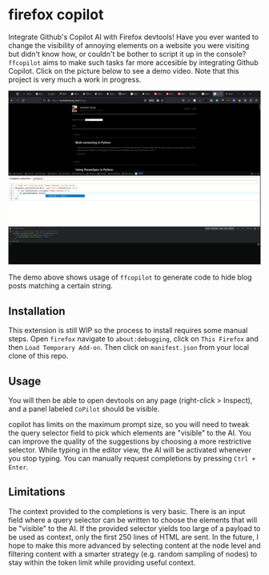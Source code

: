 # firefox copilot

Integrate Github's Copilot AI with Firefox devtools! Have you ever wanted to change the visibility of annoying elements on a website you were visiting but didn't know how, or couldn't be bother to script it up in the console? `ffcopilot` aims to make such tasks far more accesible by integrating Github Copilot. Click on the picture below to see a demo video. Note that this project is very much a work in progress.

[![blah](./example.png)](https://drive.google.com/file/d/1ilbsFBN79XrbGavJOUXeHEB_bYNO-_VK/view?usp=sharing)

The demo above shows usage of `ffcopilot` to generate code to hide blog posts matching a certain string.

## Installation

This extension is still WIP so the process to install requires some manual
steps. Open `firefox` navigate to `about:debugging`, click on `This Firefox` and then
`Load Temporary Add-on`. Then click on `manifest.json` from your local clone of
this repo.



## Usage

You will then be able to open devtools on any page (right-click > Inspect), and
a panel labeled `CoPilot` should be visible.

copilot has limits on the maximum prompt size, so you will need to tweak the
query selector field to pick which elements are "visible" to the AI. You can
improve the quality of the suggestions by choosing a more restrictive selector.
While typing in the editor view, the AI will be activated whenever you stop
typing. You can manually request completions by pressing `Ctrl + Enter`.

## Limitations

The context provided to the completions is very basic. There is an input field where a query selector can be written to choose the elements that will be "visible" to the AI. If the provided selector yields too large of a payload to be used as context, only the first 250 lines of HTML are sent. In the future, I hope to make this more advanced by selecting content at the node level and filtering content with a smarter strategy (e.g. random sampling of nodes) to stay within the token limit while providing useful context.
